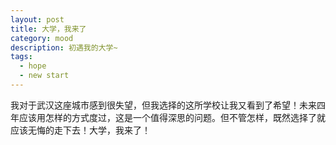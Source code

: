 ```yaml
---
layout: post
title: 大学，我来了
category: mood
description: 初遇我的大学~
tags:
  - hope
  - new start
---
```


我对于武汉这座城市感到很失望，但我选择的这所学校让我又看到了希望！未来四年应该用怎样的方式度过，这是一个值得深思的问题。但不管怎样，既然选择了就应该无悔的走下去！大学，我来了！

